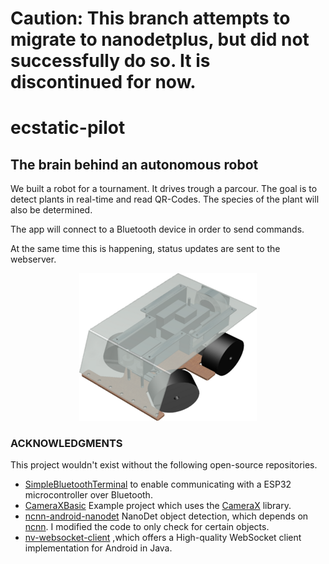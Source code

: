 # Caution: This branch attempts to migrate to nanodetplus, but did not successfully do so. It is discontinued for now. 
# ecstatic-pilot
## The brain behind an autonomous robot
We built a robot for a tournament.
It drives trough a parcour. 
The goal is to detect plants in real-time and read QR-Codes. The species of the plant will also be determined.

The app will connect to a Bluetooth device in order to send commands. 

At the same time this is happening, status updates are sent to the webserver.

<p align="center">
  <img src="app/src/main/res/drawable/rover_transparent_30.png" alt="rover"/>
</p>





### ACKNOWLEDGMENTS
This project wouldn't exist without the following open-source repositories.


-   [SimpleBluetoothTerminal](https://github.com/kai-morich/SimpleBluetoothTerminal) to enable communicating with a ESP32 microcontroller over Bluetooth.
-   [CameraXBasic](https://github.com/android/camera-samples/tree/main/CameraXBasic) Example project which uses the [CameraX](https://developer.android.com/training/camerax) library.
-   [ncnn-android-nanodet](https://github.com/nihui/ncnn-android-nanodet) NanoDet object detection, which depends on [ncnn](https://github.com/Tencent/ncnn). I modified the code to only check for certain objects.
-   [nv-websocket-client](https://github.com/TakahikoKawasaki/nv-websocket-client) ,which offers a High-quality WebSocket client implementation for Android in Java. 
